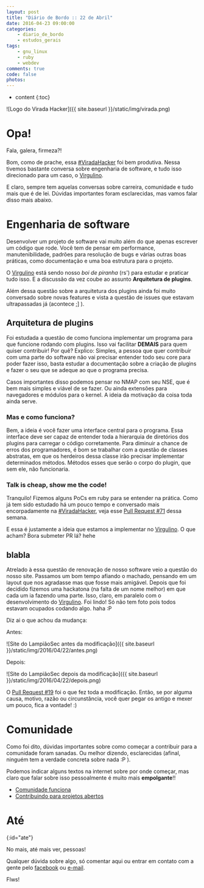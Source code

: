 ```yaml
---
layout: post
title: "Diário de Bordo :: 22 de Abril"
date: 2016-04-23 09:00:00
categories: 
    - diario_de_bordo
    - estudos_gerais
tags:
    - gnu_linux
    - ruby
    - webdev
comments: true
code: false
photos:
---
```


* content
{:toc}

![Logo do Virada Hacker]({{ site.baseurl }}/static/img/virada.png)

# Opa!

Fala, galera, firmeza?!

Bom, como de prache, essa [#ViradaHacker][virada] foi bem produtiva. Nessa tivemos bastante conversa sobre engenharia de software, e tudo isso direcionado para um caso, o [Virgulino].

E claro, sempre tem aquelas conversas sobre carreira, comunidade e tudo mais que é de lei. Dúvidas importantes foram esclarecidas, mas vamos falar disso mais abaixo.

# Engenharia de software

Desenvolver um projeto de software vai muito além do que apenas escrever um código que rode. Você tem de pensar em performance, manutenibilidade, padrões para resolução de bugs e várias outras boas práticas, como documentação e uma boa estrutura para o projeto.

O [Virgulino] está sendo nosso *boi de piranha* (rs') para estudar e praticar tudo isso. E a discussão da vez coube ao assunto **Arquitetura de plugins**.

Além dessa questão sobre a arquitetura dos plugins ainda foi muito conversado sobre novas features e vista a questão de issues que estavam ultrapassadas já (acontece ;] ).

## Arquitetura de plugins

Foi estudada a questão de como funciona implementar um programa para que funcione rodando com plugins. Isso vai facilitar **DEMAIS** para quem quiser contribuir! Por quê? Explico: Simples, a pessoa que quer contribuir com uma parte do software não vai precisar entender todo seu core para poder fazer isso, basta estudar a documentação sobre a criação de plugins e fazer o seu que se adeque ao que o programa precisa.

Casos importantes disso podemos pensar no NMAP com seu NSE, que é bem mais simples e viável de se fazer. Ou ainda extensões para navegadores e módulos para o kernel. A ideia da motivação da coisa toda ainda serve.

### Mas e como funciona?

Bem, a ideia é você fazer uma interface central para o programa. Essa interface deve ser capaz de entender toda a hierarquia de diretórios dos plugins para carregar o código corretamente. Para diminuir a chance de erros dos programadores, é bom se trabalhar com a questão de classes abstratas, em que os herdeiros dessa classe irão precisar implementar determinados métodos. Métodos esses que serão o corpo do plugin, que sem ele, não funcionaria.

### Talk is cheap, show me the code!

Tranquilo! Fizemos alguns PoCs em ruby para se entender na prática. Como já tem sido estudado há um pouco tempo e conversado mais encorpadamente na [#ViradaHacker][virada], veja esse [Pull Request #71][pr] dessa semana.

E essa é justamente a ideia que estamos a implementar no [Virgulino]. O que acham? Bora submeter PR lá? hehe

## blabla

Atrelado à essa questão de renovação de nosso software veio a questão do nosso site. Passamos um bom tempo afiando o machado, pensando em um layout que nos agradasse mas que fosse mais amigável. Depois que foi decidido fizemos uma hackatona (na falta de um nome melhor) em que cada um ia fazendo uma parte. Isso, claro, em paralelo com o desenvolvimento do [Virgulino]. Foi lindo! Só não tem foto pois todos estavam ocupados codando algo. haha :P

Diz ai o que achou da mudança:

Antes:

![Site do LampiãoSec antes da modificação]({{ site.baseurl }}/static/img/2016/04/22/antes.png)

Depois:

![Site do LampiãoSec depois da modificação]({{ site.baseurl }}/static/img/2016/04/22/depois.png)

O [Pull Request #19](https://github.com/lampiaosec/lampiaosec.github.io/pull/19) foi o que fez toda a modificação. Então, se por alguma causa, motivo, razão ou circunstância, você quer pegar os antigo e mexer um pouco, fica a vontade! :)

# Comunidade

Como foi dito, dúvidas importantes sobre como começar a contribuir para a comunidade foram sanadas. Ou melhor dizendo, esclarecidas (afinal, ninguém tem a verdade concreta sobre nada :P ).

Podemos indicar alguns textos na internet sobre por onde começar, mas claro que falar sobre isso pessoalmente é muito mais **empolgante**!!

* [Comunidade funciona](http://phpba.com.br/comunidade-funciona/)
* [Contribuindo para projetos abertos](https://gjuniioor.github.io/blog/contribuindo-projetos-open-source/)

# Até
{:id="ate"}

No mais, até mais ver, pessoas!

Qualquer dúvida sobre algo, só comentar aqui ou entrar em contato com a gente pelo [facebook] ou [e-mail][contatos].

Flws!

[virada]: https://lampiaosec.github.io/virada-hacker/
[virgulino]: https://github.com/virgulino/
[facebook]: https://facebook.com/lampiaosec
[contatos]: https://lampiaosec.github.io/#contact
[pr]: https://github.com/lampiaosec/virgulino/pull/71
